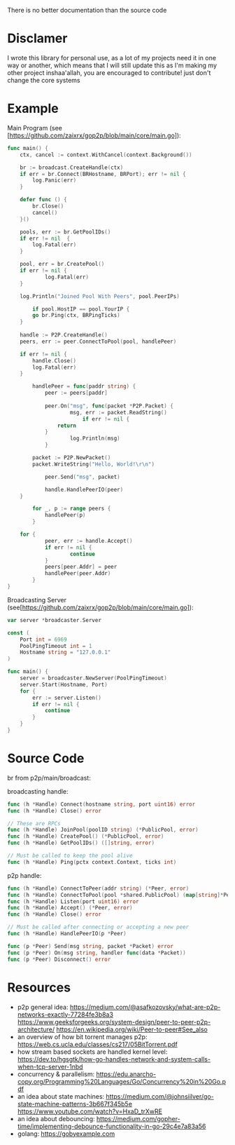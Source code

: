 There is no better documentation than the source code

# Disclamer
I wrote this library for personal use, as a lot of my projects need it in one way or another, which means that I will still update this as I'm making my other project inshaa'allah, you are encouraged to contribute! just don't change the core systems

# Example

Main Program (see [https://github.com/zaixrx/gop2p/blob/main/core/main.go]):
```go
func main() {
	ctx, cancel := context.WithCancel(context.Background())

	br := broadcast.CreateHandle(ctx)
	if err = br.Connect(BRHostname, BRPort); err != nil {
		log.Panic(err)
	}

	defer func () {
		br.Close()
		cancel()
	}()

	pools, err := br.GetPoolIDs()
	if err != nil  {
		log.Fatal(err)
	}

	pool, err = br.CreatePool()
	if err != nil {
        	log.Fatal(err)
	}

	log.Println("Joined Pool With Peers", pool.PeerIPs)

    	if pool.HostIP == pool.YourIP {
		go br.Ping(ctx, BRPingTicks)
	}
	
	handle := P2P.CreateHandle()
	peers, err := peer.ConnectToPool(pool, handlePeer)

	if err != nil {
		handle.Close()
		log.Fatal(err)
	}

    	handlePeer = func(paddr string) {
	        peer := peers[paddr]
	
	        peer.On("msg", func(packet *P2P.Packet) {
	            	msg, err := packet.ReadString()
                    	if err != nil {
				return
			}
	            	log.Println(msg)
	        }

		packet := P2P.NewPacket()
		packet.WriteString("Hello, World!\r\n")

	        peer.Send("msg", packet)

        	handle.HandlePeerIO(peer)
	}

    	for _, p := range peers {
        	handlePeer(p)
    	}

	for {
        	peer, err := handle.Accept()
        	if err != nil {
            		continue
        	}
        	peers[peer.Addr] = peer
        	handlePeer(peer.Addr)
    	}
}
```

Broadcasting Server (see[https://github.com/zaixrx/gop2p/blob/main/core/main.go]):
```go
var server *broadcaster.Server

const (
	Port int = 6969
	PoolPingTimeout int = 1
	Hostname string = "127.0.0.1"
)

func main() {
	server = broadcaster.NewServer(PoolPingTimeout)
	server.Start(Hostname, Port)
	for {
		err := server.Listen()
		if err != nil {
			continue
		}
	}
}
```

# Source Code

br from p2p/main/broadcast:

broadcasting handle:
```go
func (h *Handle) Connect(hostname string, port uint16) error
func (h *Handle) Close() error

// These are RPCs
func (h *Handle) JoinPool(poolID string) (*PublicPool, error)
func (h *Handle) CreatePool() (*PublicPool, error)
func (h *Handle) GetPoolIDs() ([]string, error)

// Must be called to keep the pool alive
func (h *Handle) Ping(pctx context.Context, ticks int)
```

p2p handle:
```go
func (h *Handle) ConnectToPeer(addr string) (*Peer, error)
func (h *Handle) ConnectToPool(pool *shared.PublicPool) (map[string]*Peer, error)
func (h *Handle) Listen(port uint16) error
func (h *Handle) Accept() (*Peer, error)
func (h *Handle) Close() error

// Must be called after connecting or accepting a new peer
func (h *Handle) HandlePeerIO(p *Peer)

func (p *Peer) Send(msg string, packet *Packet) error
func (p *Peer) On(msg string, handler func(data *Packet))
func (p *Peer) Disconnect() error
```

# Resources

- p2p general idea: https://medium.com/@asafkozovsky/what-are-p2p-networks-exactly-77284fe3b8a3
                    https://www.geeksforgeeks.org/system-design/peer-to-peer-p2p-architecture/
                    https://en.wikipedia.org/wiki/Peer-to-peer#See_also
- an overview of how bit torrent manages p2p: https://web.cs.ucla.edu/classes/cs217/05BitTorrent.pdf
- how stream based sockets are handled kernel level: https://dev.to/hgsgtk/how-go-handles-network-and-system-calls-when-tcp-server-1nbd
- concurrency & parallelism: https://edu.anarcho-copy.org/Programming%20Languages/Go/Concurrency%20in%20Go.pdf
- an idea about state machines: https://medium.com/@johnsiilver/go-state-machine-patterns-3b667f345b5e
                                https://www.youtube.com/watch?v=HxaD_trXwRE
- an idea about debouncing: https://medium.com/gopher-time/implementing-debounce-functionality-in-go-29c4e7a83a56
- golang: https://gobyexample.com
